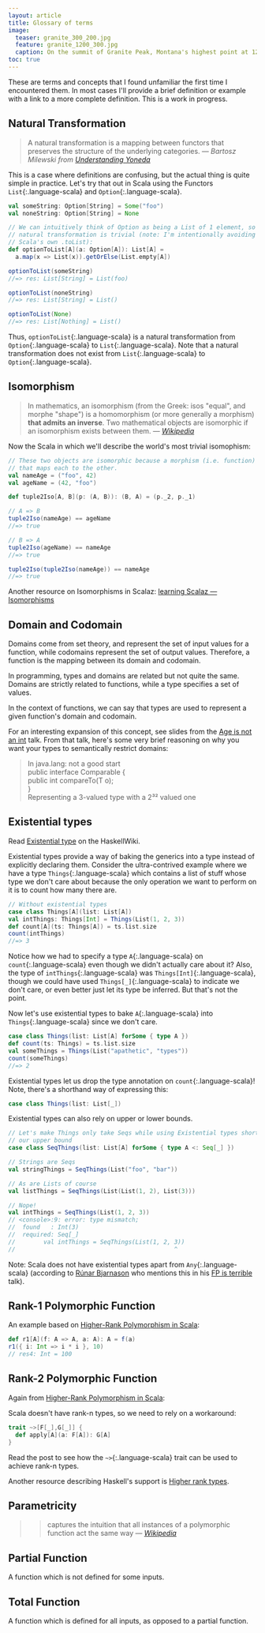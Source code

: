 ```yaml
---
layout: article
title: Glossary of terms
image:
  teaser: granite_300_200.jpg
  feature: granite_1200_300.jpg
  caption: On the summit of Granite Peak, Montana's highest point at 12,808 ft
toc: true
---
```


These are terms and concepts that I found unfamiliar the first time I
encountered them. In most cases I'll provide a brief definition or example with
a link to a more complete definition. This is a work in progress.


## Natural Transformation

> A natural transformation is a mapping between functors that preserves the
> structure of the underlying categories.
> — <cite>Bartosz Milewski from [Understanding Yoneda](https://www.fpcomplete.com/user/bartosz/understanding-yoneda)</cite>

This is a case where definitions are confusing, but the actual thing is quite
simple in practice. Let's try that out in Scala using the Functors `List`{:.language-scala} and
`Option`{:.language-scala}.

``` scala
val someString: Option[String] = Some("foo")
val noneString: Option[String] = None

// We can intuitively think of Option as being a List of 1 element, so the
// natural transformation is trivial (note: I'm intentionally avoiding the use of
// Scala's own .toList):
def optionToList[A](a: Option[A]): List[A] =
  a.map(x => List(x)).getOrElse(List.empty[A])

optionToList(someString)
//=> res: List[String] = List(foo)

optionToList(noneString)
//=> res: List[String] = List()

optionToList(None)
//=> res: List[Nothing] = List()
```

Thus, `optionToList`{:.language-scala} is a natural transformation from `Option`{:.language-scala} to `List`{:.language-scala}. Note
that a natural transformation does not exist from `List`{:.language-scala} to `Option`{:.language-scala}.


## Isomorphism

> In mathematics, an isomorphism (from the Greek: isos "equal", and morphe
> "shape") is a homomorphism (or more generally a morphism) **that admits an
> inverse**. Two mathematical objects are isomorphic if an isomorphism exists
> between them.
> — <cite>[Wikipedia](http://en.wikipedia.org/wiki/Isomorphism)

Now the Scala in which we'll describe the world's most trivial isomophism:

```scala
// These two objects are isomorphic because a morphism (i.e. function) exists
// that maps each to the other.
val nameAge = ("foo", 42)
val ageName = (42, "foo")

def tuple2Iso[A, B](p: (A, B)): (B, A) = (p._2, p._1)

// A => B
tuple2Iso(nameAge) == ageName
//=> true

// B => A
tuple2Iso(ageName) == nameAge
//=> true

tuple2Iso(tuple2Iso(nameAge)) == nameAge
//=> true
```

Another resource on Isomorphisms in Scalaz:
[learning Scalaz — Isomorphisms](http://eed3si9n.com/learning-scalaz/Isomorphisms.html)

## Domain and Codomain

Domains come from set theory, and represent the set of input values for a
function, while codomains represent the set of output values. Therefore, a
function is the mapping between its domain and codomain.

In programming, types and domains are related but not quite the same. Domains
are strictly related to functions, while a type specifies a set of values.

In the context of functions, we can say that types are used to represent a given
function's domain and codomain.

For an interesting expansion of this concept, see slides from
the [Age is not an int](http://www.slideshare.net/oxbow_lakes/age-is-not-an-int)
talk. From that talk, here's some very brief reasoning on why you want your
types to semantically restrict domains:

> In java.lang: not a good start<br />
> public interface Comparable<T> {<br />
>   public int compareTo(T o);<br />
> }<br />
> Representing a 3-valued type with a 2³² valued one


## Existential types

Read [Existential type](https://www.haskell.org/haskellwiki/Existential_type) on
the HaskellWiki.

Existential types provide a way of baking the generics into a type instead of
explicitly declaring them. Consider the ultra-contrived example where we have a
type `Things`{:.language-scala} which contains a list of stuff whose type we don't care about
because the only operation we want to perform on it is to count how many there
are.

```scala
// Without existential types
case class Things[A](list: List[A])
val intThings: Things[Int] = Things(List(1, 2, 3))
def count[A](ts: Things[A]) = ts.list.size
count(intThings)
//=> 3
```

Notice how we had to specify a type `A`{:.language-scala} on
`count`{:.language-scala} even though we didn't actually care about it? Also,
the type of `intThings`{:.language-scala} was `Things[Int]`{:.language-scala},
though we could have used `Things[_]`{:.language-scala} to indicate we don't
care, or even better just let its type be inferred. But that's not the point.

Now let's use existential types to bake `A`{:.language-scala} into
`Things`{:.language-scala} since we don't care.

```scala
case class Things(list: List[A] forSome { type A })
def count(ts: Things) = ts.list.size
val someThings = Things(List("apathetic", "types"))
count(someThings)
//=> 2
```

Existential types let us drop the type annotation on `count`{:.language-scala}! Note, there's a
shorthand way of expressing this:

``` scala
case class Things(list: List[_])
```

Existential types can also rely on upper or lower bounds.

``` scala
// Let's make Things only take Seqs while using Existential types shorthand in
// our upper bound
case class SeqThings(list: List[A] forSome { type A <: Seq[_] })

// Strings are Seqs
val stringThings = SeqThings(List("foo", "bar"))

// As are Lists of course
val listThings = SeqThings(List(List(1, 2), List(3)))

// Nope!
val intThings = SeqThings(List(1, 2, 3))
// <console>:9: error: type mismatch;
//  found   : Int(3)
//  required: Seq[_]
//        val intThings = SeqThings(List(1, 2, 3))
//                                             ^
```

Note: Scala does not have existential types apart from `Any`{:.language-scala} (according to
[Rúnar Bjarnason](https://www.youtube.com/watch?v=hzf3hTUKk8U) who mentions this
in his [FP is terrible](https://www.youtube.com/watch?v=hzf3hTUKk8U) talk).

## Rank-1 Polymorphic Function

An example based on
[Higher-Rank Polymorphism in Scala](https://apocalisp.wordpress.com/2010/07/02/higher-rank-polymorphism-in-scala/):

```scala
def r1[A](f: A => A, a: A): A = f(a)
r1({ i: Int => i * i }, 10)
// res4: Int = 100
```

## Rank-2 Polymorphic Function

Again from
[Higher-Rank Polymorphism in Scala](https://apocalisp.wordpress.com/2010/07/02/higher-rank-polymorphism-in-scala/):

Scala doesn't have rank-n types, so we need to rely on a workaround:

```scala
trait ~>[F[_],G[_]] {
  def apply[A](a: F[A]): G[A]
}
```

Read the post to see how the `~>`{:.language-scala} trait can be used to achieve rank-n types.

Another resource describing Haskell's support is
[Higher rank types](http://en.wikibooks.org/wiki/Haskell/Polymorphism#Higher_rank_types).

## Parametricity

>> captures the intuition that all instances of a polymorphic function act the
>> same way
> — <cite>[Wikipedia](https://en.wikipedia.org/wiki/Parametricity)

## Partial Function

A function which is not defined for some inputs.

## Total Function

A function which is defined for all inputs, as opposed to a partial function.

